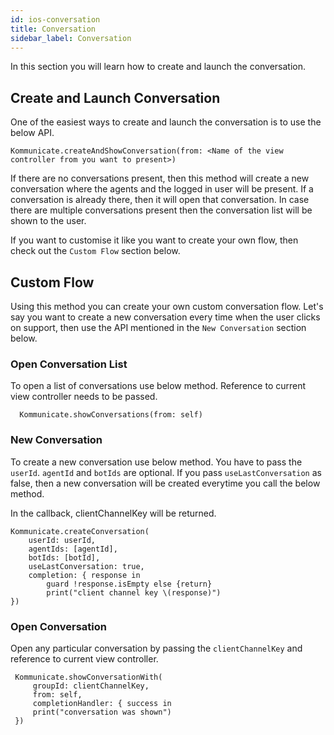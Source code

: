 ```yaml
---
id: ios-conversation
title: Conversation
sidebar_label: Conversation
---
```


In this section you will learn how to create and launch the conversation.

## Create and Launch Conversation

One of the easiest ways to create and launch the conversation is to use the below API.
```
Kommunicate.createAndShowConversation(from: <Name of the view controller from you want to present>)
```
If there are no conversations present, then this method will create a new conversation where the agents and the logged in user will be present. If a conversation is already there, then it will open that conversation. In case there are multiple conversations present then the conversation list will be shown to the user.

If you want to customise it like you want to create your own flow, then check out the `Custom Flow` section below.


## Custom Flow

Using this method you can create your own custom conversation flow. Let's say you want to create a new conversation every time when the user clicks on support, then use the API mentioned in the `New Conversation` section below.

### Open Conversation List

To open a list of conversations use below method. Reference to current view controller needs to be passed.

```
  Kommunicate.showConversations(from: self)
```


### New Conversation

To create a new conversation use below method. You have to pass the `userId`. `agentId` and `botIds` are optional.
If you pass `useLastConversation` as false, then a new conversation will be created everytime you call the below method.

In the callback, clientChannelKey will be returned.


```
Kommunicate.createConversation(
    userId: userId,
    agentIds: [agentId],
    botIds: [botId],
    useLastConversation: true,
    completion: { response in
        guard !response.isEmpty else {return}
        print("client channel key \(response)")
})
 ```


### Open Conversation

Open any particular conversation by passing the `clientChannelKey` and reference to current view controller.

 ```
  Kommunicate.showConversationWith(
      groupId: clientChannelKey,
      from: self,
      completionHandler: { success in
      print("conversation was shown")
  })
 ```
